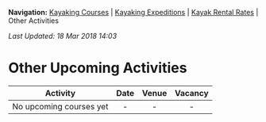 **Navigation:** [Kayaking Courses](index) &#124; [Kayaking Expeditions](expedition) &#124; [Kayak Rental Rates](rental) &#124; Other Activities

_Last Updated: 18 Mar 2018 14:03_
# Other Upcoming Activities

Activity | Date | Venue | Vacancy
:---:|:---:|:---:|:---:
No upcoming courses yet|-|-|-

